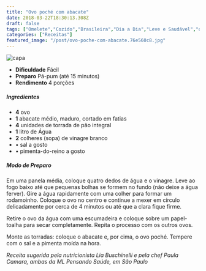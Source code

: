 ```yaml
---
title: "Ovo poché com abacate"
date: 2018-03-22T18:30:13.308Z
draft: false
tags: ["Omelete","Cozido","Brasileira","Dia a Dia","Leve e Saudável","ovo","Ovos","receita fácil","receita light;","Receitas"]
categories: ["Receitas"]
featured_image: "/post/ovo-poche-com-abacate.76e560c8.jpg"
---
```


![capa](/post/ovo-poche-com-abacate.76e560c8.jpg)

*   **Dificuldade** Fácil
*   **Preparo** Pá-pum (até 15 minutos)
*   **Rendimento** 4 porções

##### Ingredientes

*   **4** ovo
*   **1** abacate médio, maduro, cortado em fatias
*   **4** unidades de torrada de pão integral
*   **1** litro de Água
*   **2** colheres (sopa) de vinagre branco
*   • sal a gosto
*   • pimenta-do-reino a gosto

##### Modo de Preparo

Em uma panela média, coloque quatro dedos de água e o vinagre. Leve ao fogo baixo até que pequenas bolhas se formem no fundo (não deixe a água ferver). Gire a água rapidamente com uma colher para formar um rodamoinho. Coloque o ovo no centro e continue a mexer em círculo delicadamente por cerca de 4 minutos ou até que a clara fique firme.

Retire o ovo da água com uma escumadeira e coloque sobre um papel-toalha para secar completamente. Repita o processo com os outros ovos.

Monte as torradas: coloque o abacate e, por cima, o ovo poché. Tempere com o sal e a pimenta moída na hora.

_Receita sugerida pela nutricionista Lia Buschinelli e pela chef Paula Camara, ambas da ML Pensando Saúde, em São Paulo_

